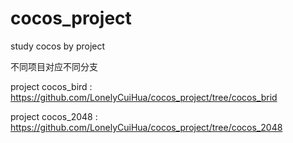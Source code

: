 # cocos_project
study cocos by project


不同项目对应不同分支

project cocos_bird  :  https://github.com/LonelyCuiHua/cocos_project/tree/cocos_brid

project cocos_2048  :  https://github.com/LonelyCuiHua/cocos_project/tree/cocos_2048
